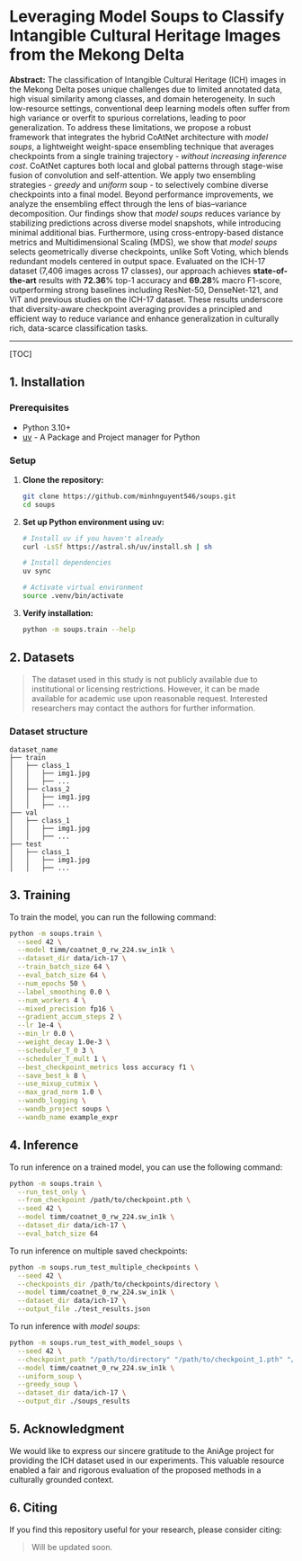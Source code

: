 # Leveraging Model Soups to Classify Intangible Cultural Heritage Images from the Mekong Delta

**Abstract:** The classification of Intangible Cultural Heritage (ICH) images in the Mekong Delta poses unique challenges due to limited annotated data, high visual similarity among classes, and domain heterogeneity. In such low-resource settings, conventional deep learning models often suffer from high variance or overfit to spurious correlations, leading to poor generalization. To address these limitations, we propose a robust framework that integrates the hybrid CoAtNet architecture with *model soups*, a lightweight weight-space ensembling technique that averages checkpoints from a single training trajectory - *without increasing inference cost*. CoAtNet captures both local and global patterns through stage-wise fusion of convolution and self-attention. We apply two ensembling strategies - *greedy* and *uniform* soup - to selectively combine diverse checkpoints into a final model. Beyond performance improvements, we analyze the ensembling effect through the lens of bias–variance decomposition. Our findings show that *model soups* reduces variance by stabilizing predictions across diverse model snapshots, while introducing minimal additional bias. Furthermore, using cross-entropy-based distance metrics and Multidimensional Scaling (MDS), we show that *model soups* selects geometrically diverse checkpoints, unlike Soft Voting, which blends redundant models centered in output space. Evaluated on the ICH-17 dataset (7,406 images across 17 classes), our approach achieves **state-of-the-art** results with **72.36**\% top-1 accuracy and **69.28**\% macro F1-score, outperforming strong baselines including ResNet-50, DenseNet-121, and ViT and previous studies on the ICH-17 dataset. These results underscore that diversity-aware checkpoint averaging provides a principled and efficient way to reduce variance and enhance generalization in culturally rich, data-scarce classification tasks.

---

[TOC]

## 1. Installation

### Prerequisites

- Python 3.10+
- [uv](https://github.com/astral-sh/uv) - A Package and Project manager for Python

### Setup

1. **Clone the repository:**
   ```bash
   git clone https://github.com/minhnguyent546/soups.git
   cd soups
   ```

2. **Set up Python environment using uv:**
   ```bash
   # Install uv if you haven't already
   curl -LsSf https://astral.sh/uv/install.sh | sh

   # Install dependencies
   uv sync

   # Activate virtual environment
   source .venv/bin/activate
   ```

3. **Verify installation:**
   ```bash
   python -m soups.train --help
   ```

## 2. Datasets

> The dataset used in this study is not publicly available due to institutional or licensing restrictions. However, it can be made available for academic use upon reasonable request. Interested researchers may contact the authors for further information.

### Dataset structure

```
dataset_name
├── train
│   ├── class_1
│   │   ├── img1.jpg
│   │   ├── ...
│   ├── class_2
│   │   ├── img1.jpg
│   │   ├── ...
├── val
│   ├── class_1
│   │   ├── img1.jpg
│   │   ├── ...
├── test
│   ├── class_1
│   │   ├── img1.jpg
│   │   ├── ...
```

## 3. Training

To train the model, you can run the following command:
```bash
python -m soups.train \
  --seed 42 \
  --model timm/coatnet_0_rw_224.sw_in1k \
  --dataset_dir data/ich-17 \
  --train_batch_size 64 \
  --eval_batch_size 64 \
  --num_epochs 50 \
  --label_smoothing 0.0 \
  --num_workers 4 \
  --mixed_precision fp16 \
  --gradient_accum_steps 2 \
  --lr 1e-4 \
  --min_lr 0.0 \
  --weight_decay 1.0e-3 \
  --scheduler_T_0 3 \
  --scheduler_T_mult 1 \
  --best_checkpoint_metrics loss accuracy f1 \
  --save_best_k 8 \
  --use_mixup_cutmix \
  --max_grad_norm 1.0 \
  --wandb_logging \
  --wandb_project soups \
  --wandb_name example_expr
```

## 4. Inference

To run inference on a trained model, you can use the following command:
```bash
python -m soups.train \
  --run_test_only \
  --from_checkpoint /path/to/checkpoint.pth \
  --seed 42 \
  --model timm/coatnet_0_rw_224.sw_in1k \
  --dataset_dir data/ich-17 \
  --eval_batch_size 64
```

To run inference on multiple saved checkpoints:
```bash
python -m soups.run_test_multiple_checkpoints \
  --seed 42 \
  --checkpoints_dir /path/to/checkpoints/directory \
  --model timm/coatnet_0_rw_224.sw_in1k \
  --dataset_dir data/ich-17 \
  --output_file ./test_results.json
```

To run inference with *model soups*:
```bash
python -m soups.run_test_with_model_soups \
  --seed 42 \
  --checkpoint_path "/path/to/directory" "/path/to/checkpoint_1.pth" "/path/to/checkpoint_2.pth" \
  --model timm/coatnet_0_rw_224.sw_in1k \
  --uniform_soup \
  --greedy_soup \
  --dataset_dir data/ich-17 \
  --output_dir ./soups_results

```

## 5. Acknowledgment

We would like to express our sincere gratitude to the AniAge project for providing the ICH dataset used in our experiments. This valuable resource enabled a fair and rigorous evaluation of the proposed methods in a culturally grounded context.

## 6. Citing

If you find this repository useful for your research, please consider citing:

> Will be updated soon.
